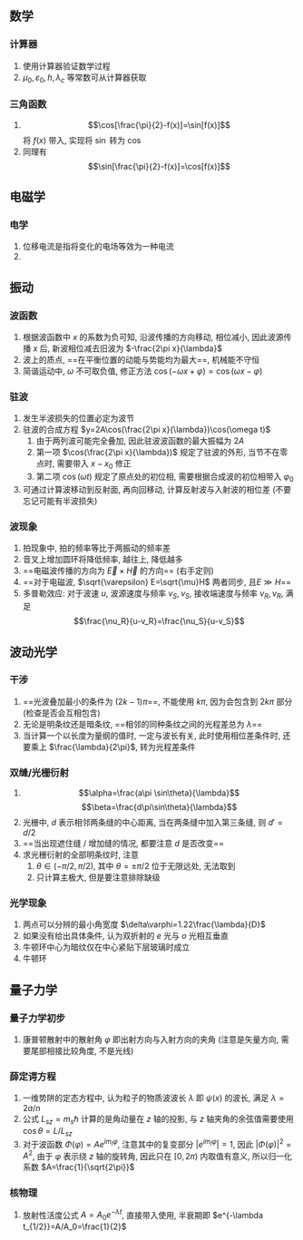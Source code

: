 ## 数学
### 计算器
1. 使用计算器验证数学过程
1. $\mu_0,\varepsilon_0,h,\lambda_c$ 等常数可从计算器获取

### 三角函数
1. $$\cos[\frac{\pi}{2}-f(x)]=\sin[f(x)]$$ 将 $f(x)$ 带入, 实现将 $\sin$ 转为 $\cos$
1. 同理有 $$\sin[\frac{\pi}{2}-f(x)]=\cos[f(x)]$$

## 电磁学
### 电学
1. 位移电流是指将变化的电场等效为一种电流
1. 

## 振动
### 波函数
1. 根据波函数中 $x$ 的系数为负可知, 沿波传播的方向移动, 相位减小, 因此波源传播 $x$ 后, 新波相位减去旧波为 $-\frac{2\pi x}{\lambda}$
1. 波上的质点, ==在平衡位置的动能与势能均为最大==, 机械能不守恒
1. 简谐运动中, $\omega$ 不可取负值, 修正方法 $\cos(-\omega x+\varphi)=\cos(\omega x-\varphi)$

### 驻波
1. 发生半波损失的位置必定为波节
1. 驻波的合成方程 $y=2A\cos(\frac{2\pi x}{\lambda})\cos(\omega t)$
    1. 由于两列波可能完全叠加, 因此驻波波函数的最大振幅为 $2A$
    1. 第一项 $\cos(\frac{2\pi x}{\lambda})$ 规定了驻波的外形, 当节不在零点时, 需要带入 $x-x_0$ 修正
    1. 第二项 $\cos(\omega t)$ 规定了原点处的初位相, 需要根据合成波的初位相带入 $\varphi_0$
1. 可通过计算波移动到反射面, 再向回移动, 计算反射波与入射波的相位差 (不要忘记可能有半波损失)

### 波现象
1. 拍现象中, 拍的频率等比于两振动的频率差
1. 音叉上增加圆环将降低频率, 越往上, 降低越多
1. ==电磁波传播的方向为 $\vec{E}\times\vec{H}$ 的方向== (右手定则)
1. ==对于电磁波, $\sqrt{\varepsilon} E=\sqrt{\mu}H$ 两者同步, 且$E\gg H$==
1. 多普勒效应: 对于波速 $u$, 波源速度与频率 $v_S,\nu_S$, 接收端速度与频率 $v_R,\nu_R$, 满足
$$\frac{\nu_R}{u-v_R}=\frac{\nu_S}{u-v_S}$$

## 波动光学
### 干涉
1. ==光波叠加最小的条件为 $(2k-1)\pi$==, 不能使用 $k\pi$, 因为会包含到 $2k\pi$ 部分 (检查是否会互相包含)
1. 无论是明条纹还是暗条纹, ==相邻的同种条纹之间的光程差总为 $\lambda$==
1. 当计算一个以长度为量纲的值时, 一定与波长有关, 此时使用相位差条件时, 还要乘上 $\frac{\lambda}{2\pi}$, 转为光程差条件

### 双缝/光栅衍射
1. $$\alpha=\frac{a\pi \sin\theta}{\lambda}$$ $$\beta=\frac{d\pi\sin\theta}{\lambda}$$
1. 光栅中, $d$ 表示相邻两条缝的中心距离, 当在两条缝中加入第三条缝, 则 $d'=d/2$
1. ==当出现遮住缝 / 增加缝的情况, 都要注意 $d$ 是否改变==
1. 求光栅衍射的全部明条纹时, 注意
    1. $\theta\in(-\pi/2,\pi/2)$, 其中 $\theta=\pm\pi/2$ 位于无限远处, 无法取到
    1. 只计算主极大, 但是要注意排除缺级

### 光学现象
1. 两点可以分辨的最小角宽度 $\delta\varphi=1.22\frac{\lambda}{D}$ 
1. 如果没有给出具体条件, 认为双折射的 $e$ 光与 $o$ 光相互垂直
1. 牛顿环中心为暗纹仅在中心紧贴下层玻璃时成立
1. 牛顿环

## 量子力学
### 量子力学初步
1. 康普顿散射中的散射角 $\varphi$ 即出射方向与入射方向的夹角 (注意是矢量方向, 需要尾部相接比较角度, 不是光线)

### 薛定谔方程
1. 一维势阱的定态方程中, 认为粒子的物质波波长 $\lambda$ 即 $\psi(x)$ 的波长, 满足 $\lambda=2a/n$
1. 公式 $L_{sz}=m_s\hbar$ 计算的是角动量在 $z$ 轴的投影, 与 $z$ 轴夹角的余弦值需要使用 $\cos\theta=L/L_{sz}$
1. 对于波函数 $\Phi(\varphi)=Ae^{im_l\varphi}$, 注意其中的复变部分 $|e^{im_l\varphi}|=1$, 因此 $|\Phi(\varphi)|^2=A^2$, 由于 $\varphi$ 表示绕 $z$ 轴的旋转角, 因此只在 $[0,2\pi)$ 内取值有意义, 所以归一化系数 $A=\frac{1}{\sqrt{2\pi}}$

### 核物理
1. 放射性活度公式 $A=A_0e^{-\lambda t}$, 直接带入使用, 半衰期即 $e^{-\lambda t_{1/2}}=A/A_0=\frac{1}{2}$
